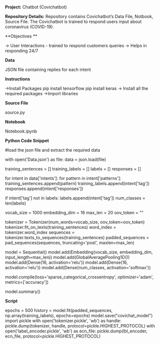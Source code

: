 **Project:** Chatbot (Covichatbot) 

**Repository Details:** Repository contains Covichatbot’s Data File, Notbook, Source File. The Covichatbot is trained to respond users input about coronavirus (COVID-19).

**Objectives **

-> User Interactions - trained to respond customers queries 
-> Helps in responding 24/7 

**Data** 

JSON file containing replies for each intent

**Instructions**

->Install Packages pip install tensorflow pip install keras -> Install all the required packages ->Import libraries

**Source File** 

source.py

**Notebook** 

Notebook.ipynb

**Python Code Snippet**

#load the json file and extract the required data

with open('Data.json') as file: data = json.load(file)

training_sentences = [] training_labels = [] labels = [] responses = []

for intent in data['intents']: for pattern in intent['patterns']: training_sentences.append(pattern) training_labels.append(intent['tag']) responses.append(intent['responses'])

if intent['tag'] not in labels:
    labels.append(intent['tag'])
num_classes = len(labels)

vocab_size = 1000 embedding_dim = 16 max_len = 20 oov_token = ""

tokenizer = Tokenizer(num_words=vocab_size, oov_token=oov_token) tokenizer.fit_on_texts(training_sentences) word_index = tokenizer.word_index sequences = tokenizer.texts_to_sequences(training_sentences) padded_sequences = pad_sequences(sequences, truncating='post', maxlen=max_len)

model = Sequential() model.add(Embedding(vocab_size, embedding_dim, input_length=max_len)) model.add(GlobalAveragePooling1D()) model.add(Dense(16, activation='relu')) model.add(Dense(16, activation='relu')) model.add(Dense(num_classes, activation='softmax'))

model.compile(loss='sparse_categorical_crossentropy', optimizer='adam', metrics=['accuracy'])

model.summary()

**Script**

epochs = 500 history = model.fit(padded_sequences, np.array(training_labels), epochs=epochs) model.save("covichat_model") import pickle with open('tokenizer.pickle', 'wb') as handle: pickle.dump(tokenizer, handle, protocol=pickle.HIGHEST_PROTOCOL) with open('label_encoder.pickle', 'wb') as ecn_file: pickle.dump(lbl_encoder, ecn_file, protocol=pickle.HIGHEST_PROTOCOL)
